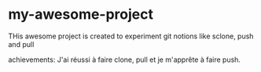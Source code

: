 # my-awesome-project
THis awesome project is created to experiment git notions like sclone, push and pull

achievements:
J'ai réussi à faire clone, pull et je m'apprête à faire push.